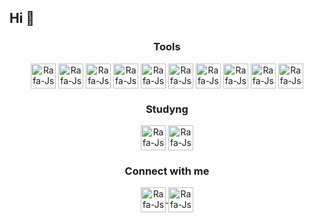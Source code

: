 <h2> Hi 👋 </h2>
<div align="center"> </div>
<h3 align="center"> Tools </h3>
<div align="center"> 
  <img align="center" alt="Rafa-Js" height="auto" width="40" src="https://cdn.jsdelivr.net/gh/devicons/devicon/icons/html5/html5-original.svg">
  <img align="center" alt="Rafa-Js" height="auto" width="40" src="https://cdn.jsdelivr.net/gh/devicons/devicon/icons/css3/css3-original.svg">
  <img align="center" alt="Rafa-Js" height="auto" width="40" src="https://cdn.jsdelivr.net/gh/devicons/devicon/icons/javascript/javascript-original.svg">
  <img align="center" alt="Rafa-Js" height="auto" width="40" src="https://cdn.jsdelivr.net/gh/devicons/devicon/icons/git/git-original.svg">
  <img align="center" alt="Rafa-Js" height="auto" width="40" src="https://cdn.jsdelivr.net/gh/devicons/devicon/icons/bootstrap/bootstrap-original.svg">
  <img align="center" alt="Rafa-Js" height="auto" width="40" src="https://cdn.jsdelivr.net/gh/devicons/devicon/icons/cplusplus/cplusplus-original.svg">
  <img align="center" alt="Rafa-Js" height="auto" width="40" src="https://cdn.jsdelivr.net/gh/devicons/devicon/icons/matlab/matlab-original.svg">
  <img align="center" alt="Rafa-Js" height="auto" width="40" src="https://cdn.jsdelivr.net/gh/devicons/devicon/icons/mysql/mysql-original.svg">
  <img align="center" alt="Rafa-Js" height="auto" width="40" src="https://cdn.jsdelivr.net/gh/devicons/devicon/icons/php/php-original.svg">
  <img align="center" alt="Rafa-Js" height="auto" width="40" src="https://cdn.jsdelivr.net/gh/devicons/devicon/icons/python/python-original.svg">
</div>
<h3 align="center"> Studyng </h3>
<div align="center">
  <img align="center" alt="Rafa-Js" height="auto" width="40" src="https://cdn.jsdelivr.net/gh/devicons/devicon/icons/java/java-original.svg">
  <img align="center" alt="Rafa-Js" height="auto" width="40" src="https://cdn.jsdelivr.net/gh/devicons/devicon/icons/spring/spring-original.svg">
</div>
<h3 align="center"> Connect with me </h3>
<div align="center">
  <a href="https://www.linkedin.com/in/daniel-otero-60851421a/">
    <img align="center" alt="Rafa-Js" height="auto" width="40" src="https://raw.githubusercontent.com/ronan696/ronan696/master/assets/linkedin.svg">
  </a>
  <a href="https://www.instagram.com/danielotero_ch/">
    <img align="center" alt="Rafa-Js" height="auto" width="40" src="https://raw.githubusercontent.com/ronan696/ronan696/master/assets/instagram.svg">
  </a>
</div>

<!--
**JDanielOtero/JDanielOtero** is a ✨ _special_ ✨ repository because its `README.md` (this file) appears on your GitHub profile.

Here are some ideas to get you started:

- 🔭 I’m currently working on ...
- 🌱 I’m currently learning ...
- 👯 I’m looking to collaborate on ...
- 🤔 I’m looking for help with ...
- 💬 Ask me about ...
- 📫 How to reach me: ...
- 😄 Pronouns: ...
- ⚡ Fun fact: ...
-->
